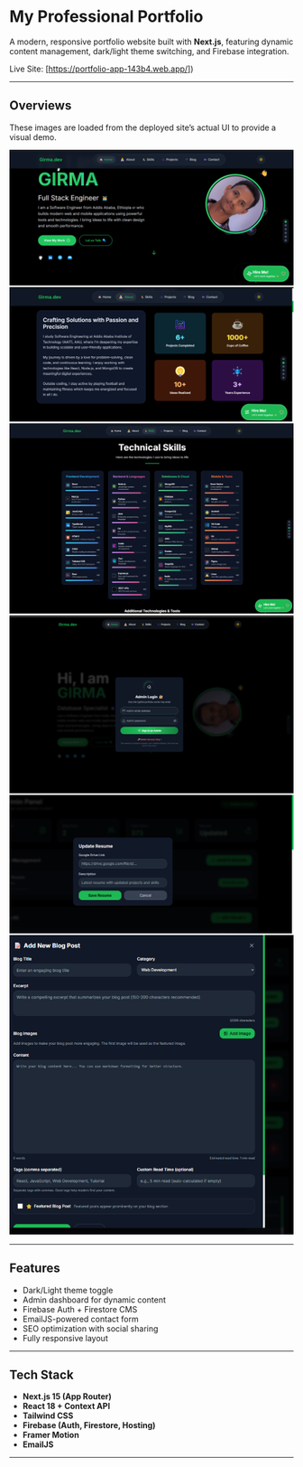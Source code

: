 # My Professional Portfolio

A modern, responsive portfolio website built with **Next.js**, featuring dynamic content management, dark/light theme switching, and Firebase integration.

Live Site: [https://portfolio-app-143b4.web.app/])

---

## Overviews

These images are loaded from the deployed site’s actual UI to provide a visual demo.

![Screenshot 1](https://raw.githubusercontent.com/GitRoarr/personal-portfolio/8d35578a29112e0c0df3f8aa8269f427460af19c/public/Screenshot%202025-07-03%20213028.png)  
![Screenshot 2](https://raw.githubusercontent.com/GitRoarr/personal-portfolio/8d35578a29112e0c0df3f8aa8269f427460af19c/public/Screenshot%202025-07-03%20213046.png)  
![Screenshot 3](https://raw.githubusercontent.com/GitRoarr/personal-portfolio/8d35578a29112e0c0df3f8aa8269f427460af19c/public/Screenshot%202025-07-03%20213303.png)  
![Screenshot 4](https://raw.githubusercontent.com/GitRoarr/personal-portfolio/8d35578a29112e0c0df3f8aa8269f427460af19c/public/Screenshot%202025-07-03%20214013.png)  
![Screenshot 5](https://raw.githubusercontent.com/GitRoarr/personal-portfolio/8d35578a29112e0c0df3f8aa8269f427460af19c/public/Screenshot%202025-07-03%20231313.png)  
![Screenshot 6](https://raw.githubusercontent.com/GitRoarr/personal-portfolio/8d35578a29112e0c0df3f8aa8269f427460af19c/public/Screenshot%202025-07-03%20231501.png)  

---

## Features

- Dark/Light theme toggle  
- Admin dashboard for dynamic content  
- Firebase Auth + Firestore CMS  
- EmailJS-powered contact form  
- SEO optimization with social sharing  
- Fully responsive layout  

---

## Tech Stack

- **Next.js 15 (App Router)**
- **React 18 + Context API**
- **Tailwind CSS**
- **Firebase (Auth, Firestore, Hosting)**
- **Framer Motion**
- **EmailJS**

---

